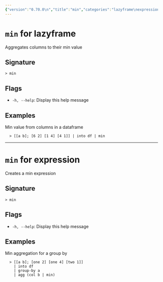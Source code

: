 ```yaml
---
{"version":"0.70.0\n","title":"min","categories":"lazyframe\nexpression","usage":"Aggregates columns to their min value\nCreates a min expression\n"}
---
```

<!-- THIS FILE IS GENERATED BY update_book_commands.cjs USING NUSHELL'S HELP COMMANDS.
REFRAIN FROM EDITING IT MANUALLY.-->
# <code>min</code> for lazyframe

<div class='command-title'>Aggregates columns to their min value</div>

## Signature

```> min```

## Flags

 * ```-h, --help```: Display this help message
## Examples

  Min value from columns in a dataframe
```shell
  > [[a b]; [6 2] [1 4] [4 1]] | into df | min
```

---
# <code>min</code> for expression

<div class='command-title'>Creates a min expression</div>

## Signature

```> min```

## Flags

 * ```-h, --help```: Display this help message
## Examples

  Min aggregation for a group by
```shell
  > [[a b]; [one 2] [one 4] [two 1]]
    | into df
    | group-by a
    | agg (col b | min)
```


